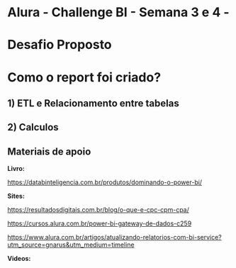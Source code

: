 # Alura - Challenge BI - Semana 3 e 4 - 

# Desafio Proposto

# Como o report foi criado?

## 1) ETL e Relacionamento entre tabelas

## 2) Calculos 

## Materiais de apoio 

**Livro:**

https://databinteligencia.com.br/produtos/dominando-o-power-bi/

**Sites:**

https://resultadosdigitais.com.br/blog/o-que-e-cpc-cpm-cpa/

https://cursos.alura.com.br/power-bi-gateway-de-dados-c259

https://www.alura.com.br/artigos/atualizando-relatorios-com-bi-service?utm_source=gnarus&utm_medium=timeline

**Videos:**
